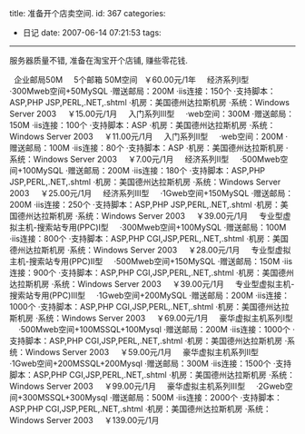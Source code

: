 title: 准备开个店卖空间.
id: 367
categories:
  - 日记
date: 2007-06-14 07:21:53
tags:
---

服务器质量不错,&nbsp;准备在淘宝开个店铺, 赚些零花钱.&nbsp;

&nbsp; 企业邮局50M 
&nbsp; 
&nbsp; 5个邮箱
50M空间 
&nbsp;
￥60.00元/1年&nbsp;&nbsp; 
&nbsp; 经济系列Ⅰ型 
&nbsp; 
&nbsp; &middot;300Mweb空间+50MySQL
&middot;赠送邮局：200M
&middot;iis连接：150个
&middot;支持脚本：ASP,PHP JSP,PERL,.NET,.shtml
&middot;机房：美国德州达拉斯机房
&middot;系统：Windows Server 2003
&nbsp;
&nbsp;
￥15.00元/1月&nbsp;&nbsp; 
&nbsp; 入门系列Ⅲ型 
&nbsp; 
&nbsp; &middot;web空间：300M
&middot;赠送邮局：150M
&middot;iis连接：100个
&middot;支持脚本：ASP
&middot;机房：美国德州达拉斯机房
&middot;系统：Windows Server 2003
&nbsp;
&nbsp;
￥11.00元/1月&nbsp;&nbsp; 
&nbsp; 入门系列Ⅱ型 
&nbsp; 
&nbsp; &middot;web空间：200M
&middot;赠送邮局：100M
&middot;iis连接：80个
&middot;支持脚本：ASP
&middot;机房：美国德州达拉斯机房
&middot;系统：Windows Server 2003
&nbsp;
&nbsp;
￥7.00元/1月&nbsp;&nbsp; 
&nbsp; 经济系列Ⅱ型 
&nbsp; 
&nbsp; &middot;500Mweb空间+100MySQL
&middot;赠送邮局：200M
&middot;iis连接：180个
&middot;支持脚本：ASP,PHP JSP,PERL,.NET,.shtml
&middot;机房：美国德州达拉斯机房
&middot;系统：Windows Server 2003
&nbsp;
&nbsp;
￥25.00元/1月&nbsp;&nbsp; 
&nbsp; 经济系列Ⅲ型 
&nbsp; 
&nbsp; &middot;1Gweb空间+150MySQL
&middot;赠送邮局：200M
&middot;iis连接：250个
&middot;支持脚本：ASP,PHP JSP,PERL,.NET,.shtml
&middot;机房：美国德州达拉斯机房
&middot;系统：Windows Server 2003
&nbsp;
&nbsp;
￥39.00元/1月&nbsp;&nbsp; 
&nbsp; 专业型虚拟主机-搜索站专用(PPC)Ⅰ型 
&nbsp; 
&nbsp; &middot;300Mweb空间+100MySQL
&middot;赠送邮局：100M
&middot;iis连接：800个
&middot;支持脚本：ASP,PHP CGI,JSP,PERL,.NET,.shtml
&middot;机房：美国德州达拉斯机房
&middot;系统：Windows Server 2003
&nbsp;
&nbsp;
￥28.00元/1月&nbsp;&nbsp; 
&nbsp; 专业型虚拟主机-搜索站专用(PPC)Ⅱ型 
&nbsp; 
&nbsp; &middot;500Mweb空间+150MySQL
&middot;赠送邮局：150M
&middot;iis连接：900个
&middot;支持脚本：ASP,PHP CGI,JSP,PERL,.NET,.shtml
&middot;机房：美国德州达拉斯机房
&middot;系统：Windows Server 2003
&nbsp;
&nbsp;
￥39.00元/1月&nbsp;&nbsp; 
&nbsp; 专业型虚拟主机-搜索站专用(PPC)Ⅲ型 
&nbsp; 
&nbsp; &middot;1Gweb空间+200MySQL
&middot;赠送邮局：200M
&middot;iis连接：1000个
&middot;支持脚本：ASP,PHP CGI,JSP,PERL,.NET,.shtml
&middot;机房：美国德州达拉斯机房
&middot;系统：Windows Server 2003
&nbsp;
&nbsp;
￥69.00元/1月&nbsp;&nbsp; 
&nbsp; 豪华虚拟主机系列Ⅰ型 
&nbsp; 
&nbsp; &middot;500Mweb空间+100MSSQL+100Mysql
&middot;赠送邮局：200M
&middot;iis连接：1000个
&middot;支持脚本：ASP,PHP CGI,JSP,PERL,.NET,.shtml
&middot;机房：美国德州达拉斯机房
&middot;系统：Windows Server 2003
&nbsp;
&nbsp;
￥59.00元/1月&nbsp;&nbsp; 
&nbsp; 豪华虚拟主机系列Ⅱ型 
&nbsp; 
&nbsp; &middot;1Gweb空间+200MSSQL+200Mysql
&middot;赠送邮局：300M
&middot;iis连接：1500个
&middot;支持脚本：ASP,PHP CGI,JSP,PERL,.NET,.shtml
&middot;机房：美国德州达拉斯机房
&middot;系统：Windows Server 2003
&nbsp;
&nbsp;
￥99.00元/1月&nbsp;&nbsp; 
&nbsp; 豪华虚拟主机系列Ⅲ型 
&nbsp; 
&nbsp; &middot;2Gweb空间+300MSSQL+300Mysql
&middot;赠送邮局：500M
&middot;iis连接：2000个
&middot;支持脚本：ASP,PHP CGI,JSP,PERL,.NET,.shtml
&middot;机房：美国德州达拉斯机房
&middot;系统：Windows Server 2003
&nbsp;
&nbsp;
￥139.00元/1月&nbsp;&nbsp;&nbsp;